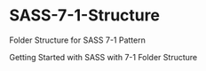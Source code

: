 # SASS-7-1-Structure
Folder Structure for SASS 7-1 Pattern

Getting Started with SASS with 7-1 Folder Structure
